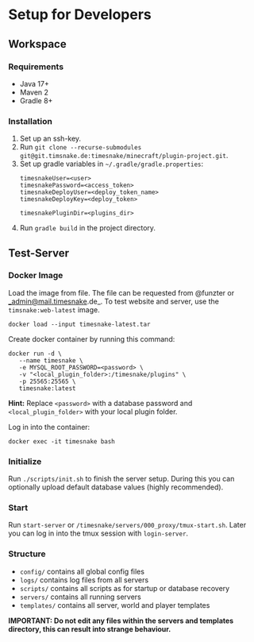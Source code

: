 # Setup for Developers

## Workspace

### Requirements

- Java 17+
- Maven 2
- Gradle 8+

### Installation

1. Set up an ssh-key.
2. Run `git clone --recurse-submodules git@git.timsnake.de:timesnake/minecraft/plugin-project.git`.
3. Set up gradle variables in `~/.gradle/gradle.properties`:
    ```
   timesnakeUser=<user>
   timesnakePassword=<access_token>
   timesnakeDeployUser=<deploy_token_name>
   timesnakeDeployKey=<deploy_token>

   timesnakePluginDir=<plugins_dir>
   ```
4. Run `gradle build` in the project directory.

## Test-Server

### Docker Image

Load the image from file. The file can be requested from @funzter or _admin@mail.timesnake.de_.
To test website and server, use the `timsnake:web-latest` image.

```
docker load --input timesnake-latest.tar
```

Create docker container by running this command:

```
docker run -d \
   --name timesnake \
   -e MYSQL_ROOT_PASSWORD=<password> \
   -v "<local_plugin_folder>:/timesnake/plugins" \
   -p 25565:25565 \
   timesnake:latest
```

**Hint:** Replace `<password>` with a database password and `<local_plugin_folder>` with your
local plugin folder.

Log in into the container:

```
docker exec -it timesnake bash
```

### Initialize

Run `./scripts/init.sh` to finish the server setup. During this you can optionally upload default
database values (highly recommended).

### Start

Run `start-server` or `/timesnake/servers/000_proxy/tmux-start.sh`.
Later you can log in into the tmux session with `login-server`.

### Structure

- `config/` contains all global config files
- `logs/` contains log files from all servers
- `scripts/` contains all scripts as for startup or database recovery
- `servers/` contains all running servers
- `templates/` contains all server, world and player templates

**IMPORTANT: Do not edit any files within the servers and templates directory, this can result into
strange behaviour.**